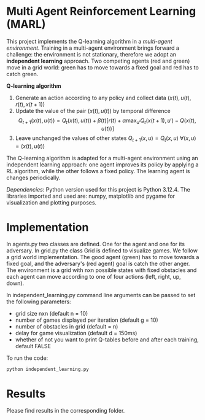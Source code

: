 # Multi Agent Reinforcement Learning (MARL)
This project implements the Q-learning algorithm in a *multi-agent environment*. Training in a multi-agent environment brings forward a challenge: the environment is not stationary, therefore we adopt an **independent learning** approach. Two competing agents (red and green) move in a grid world: green has to move towards a fixed goal and red has to catch green.  

**Q-learning algorithm**
1) Generate an action according to any policy and collect data $(x(t), u(t), r(t), x(t+1))$
2) Update the value of the pair $(x(t), u(t))$ by temporal difference $$Q_{t+1}(x(t), u(t)) = Q_{t}(x(t), u(t)) + \beta(t)[r(t) + \alpha \max_{u'} Q_t (x(t+1), u') - Q(x(t), u(t))] $$
3) Leave unchanged the values of other states $Q_{t+1}(x, u) = Q_t(x,u)$ $\forall(x,u) \!= (x(t), u(t))$

The Q-learning algorithm is adapted for a multi-agent environment using an independent learning approach: one agent improves its policy by applying a RL algorithm, while the other follows a fixed policy. The learning agent is changes periodically.
 
*Dependencies*: Python version used for this project is Python 3.12.4. The libraries imported and used are: numpy, matplotlib and pygame for visualization and plotting purposes. 

# Implementation 
In agents.py two classes are defined. One for the agent and one for its adversary. In grid.py the class Grid is defined to visualize games.  We follow a grid world implementation. The good agent (green) has to move towards a fixed goal, and the adversary's (red agent) goal is catch the other anger. The environment is a grid with nxn possible states with fixed obstacles and each agent can move according to one of four actions (left, right, up, down). 

In independent_learning.py command line arguments can be passed to set the following parameters:
- grid size nxn (default n = 10)
- number of games displayed per iteration (default g = 10)
- number of obstacles in grid (default = n)
- delay for game visualization (default d = 150ms)
- whether of not you want to print Q-tables before and after each training, default FALSE

To run the code: 
```
python independent_learning.py
```

# Results 
Please find results in the corresponding folder. 
